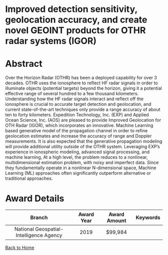 
Improved detection sensitivity, geolocation accuracy, and create novel GEOINT products for OTHR radar systems (IGOR)
====================================================================================================================

# Abstract


Over the Horizon Radar (OTHR) has been a deployed capability for over 3 decades. OTHR uses the ionosphere to reflect HF radar signals in order to illuminate objects (potential targets) beyond the horizon, giving it a potential effective range of several hundred to a few thousand kilometers. Understanding how the HF radar signals interact and reflect off the ionosphere is crucial to accurate target detection and geolocation, and current state-of-the-art techniques only provide a range accuracy of about ten to forty kilometers. Expedition Technology, Inc. (EXP) and Applied Ocean Science, Inc. (AOS) are pleased to provide Improved Geolocation for OTH Radar (IGOR), which incorporates an innovative. Machine Learning based generative model of the propagation channel in order to refine geolocation estimates and increase the accuracy of range and Doppler measurements. It is also expected that the generative propagation modeling will provide additional utility outside of the OTHR system. Leveraging EXP’s experience in ionospheric modeling, advanced signal processing, and machine learning, At a high level, the problem reduces to a nonlinear, multidimensional estimation problem, with noisy and imperfect data. Since they fundamentally operate in a nonlinear N-dimensional space, Machine Learning (ML) approaches often significantly outperform alternative or traditional approaches.  

# Award Details

|Branch|Award Year|Award Amount|Keywords|
| :---: | :---: | :---: | :---: |
|National Geospatial-Intelligence Agency|2019|$99,984||
  
  


[Back to Home](https://github.com/chrischow/dod_sbir_awards#2259)